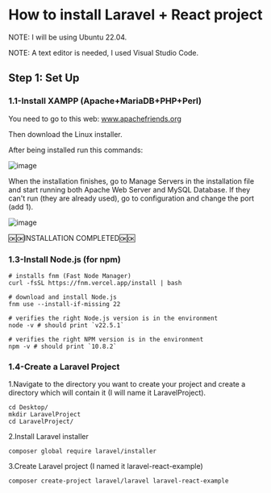 # How to install Laravel + React project
  
NOTE: I will be using Ubuntu 22.04. 

NOTE: A text editor is needed, I used Visual Studio Code.


## Step 1: Set Up

### 1.1-Install XAMPP (Apache+MariaDB+PHP+Perl)
  You need to go to this web: www.apachefriends.org
  
  Then download the Linux installer.
  
  After being installed run this commands:
  
  ![image](https://github.com/user-attachments/assets/15005d6d-d044-48a4-842a-3e92ae91faaa)
  
  When the installation finishes, go to Manage Servers in the installation file and start running both Apache Web Server and MySQL Database. If they can't run (they are already used), go to configuration and    change the port (add 1).
  
  ![image](https://github.com/user-attachments/assets/9917ef7b-8cba-4edb-9c58-d837e3b3dbab)

  🆗🆗INSTALLATION COMPLETED🆗🆗

### 1.3-Install Node.js (for npm)

```
# installs fnm (Fast Node Manager)
curl -fsSL https://fnm.vercel.app/install | bash

# download and install Node.js
fnm use --install-if-missing 22

# verifies the right Node.js version is in the environment
node -v # should print `v22.5.1`

# verifies the right NPM version is in the environment
npm -v # should print `10.8.2`
```


### 1.4-Create a Laravel Project
  1.Navigate to the directory you want to create your project and create a directory which will contain it (I will name it LaravelProject).
```
cd Desktop/
mkdir LaravelProject
cd LaravelProject/
```

  2.Install Laravel installer
```
composer global require laravel/installer
```

  3.Create Laravel project (I named it laravel-react-example)
```
composer create-project laravel/laravel laravel-react-example
```
